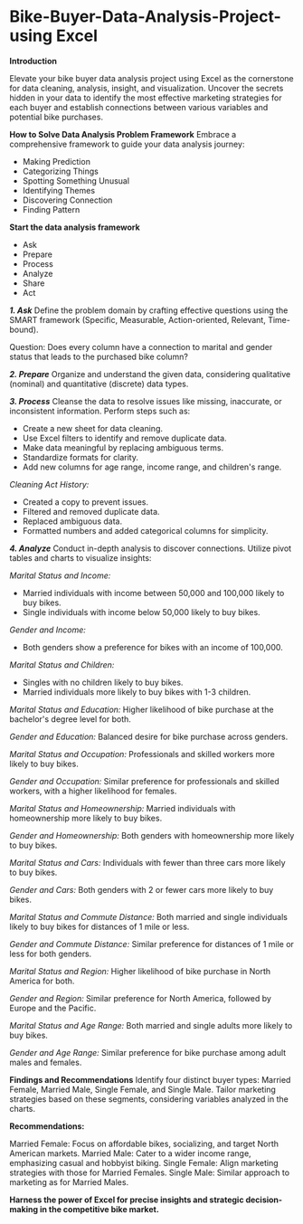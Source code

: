 # Bike-Buyer-Data-Analysis-Project-using Excel

**Introduction**

Elevate your bike buyer data analysis project using Excel as the cornerstone for data cleaning, analysis, insight, and visualization. Uncover the secrets hidden in your data to identify the most effective marketing strategies for each buyer and establish connections between various variables and potential bike purchases.

**How to Solve Data Analysis Problem Framework**
Embrace a comprehensive framework to guide your data analysis journey:

* Making Prediction
* Categorizing Things
* Spotting Something Unusual
* Identifying Themes
* Discovering Connection
* Finding Pattern

**Start the data analysis framework**
* Ask
* Prepare
* Process
* Analyze
* Share
* Act

_**1. Ask**_
Define the problem domain by crafting effective questions using the SMART framework (Specific, Measurable, Action-oriented, Relevant, Time-bound). 

Question:
Does every column have a connection to marital and gender status that leads to the purchased bike column?

_**2. Prepare**_
Organize and understand the given data, considering qualitative (nominal) and quantitative (discrete) data types.

_**3. Process**_
Cleanse the data to resolve issues like missing, inaccurate, or inconsistent information. Perform steps such as:

- Create a new sheet for data cleaning.
- Use Excel filters to identify and remove duplicate data.
- Make data meaningful by replacing ambiguous terms.
- Standardize formats for clarity.
- Add new columns for age range, income range, and children's range.

_Cleaning Act History:_

- Created a copy to prevent issues.
- Filtered and removed duplicate data.
- Replaced ambiguous data.
- Formatted numbers and added categorical columns for simplicity.

_**4. Analyze**_
Conduct in-depth analysis to discover connections. Utilize pivot tables and charts to visualize insights:

_Marital Status and Income:_
- Married individuals with income between 50,000 and 100,000 likely to buy bikes.
- Single individuals with income below 50,000 likely to buy bikes.

_Gender and Income:_
- Both genders show a preference for bikes with an income of 100,000.

_Marital Status and Children:_
- Singles with no children likely to buy bikes.
- Married individuals more likely to buy bikes with 1-3 children.

_Marital Status and Education:_
Higher likelihood of bike purchase at the bachelor's degree level for both.

_Gender and Education:_
Balanced desire for bike purchase across genders.

_Marital Status and Occupation:_
Professionals and skilled workers more likely to buy bikes.

_Gender and Occupation:_
Similar preference for professionals and skilled workers, with a higher likelihood for females.

_Marital Status and Homeownership:_
Married individuals with homeownership more likely to buy bikes.

_Gender and Homeownership:_
Both genders with homeownership more likely to buy bikes.

_Marital Status and Cars:_
Individuals with fewer than three cars more likely to buy bikes.

_Gender and Cars:_
Both genders with 2 or fewer cars more likely to buy bikes.

_Marital Status and Commute Distance:_
Both married and single individuals likely to buy bikes for distances of 1 mile or less.

_Gender and Commute Distance:_
Similar preference for distances of 1 mile or less for both genders.

_Marital Status and Region:_
Higher likelihood of bike purchase in North America for both.

_Gender and Region:_
Similar preference for North America, followed by Europe and the Pacific.

_Marital Status and Age Range:_
Both married and single adults more likely to buy bikes.

_Gender and Age Range:_
Similar preference for bike purchase among adult males and females.

**Findings and Recommendations**
Identify four distinct buyer types: Married Female, Married Male, Single Female, and Single Male. Tailor marketing strategies based on these segments, considering variables analyzed in the charts.

**Recommendations:**

Married Female: Focus on affordable bikes, socializing, and target North American markets.
Married Male: Cater to a wider income range, emphasizing casual and hobbyist biking.
Single Female: Align marketing strategies with those for Married Females.
Single Male: Similar approach to marketing as for Married Males.


**Harness the power of Excel for precise insights and strategic decision-making in the competitive bike market.**
